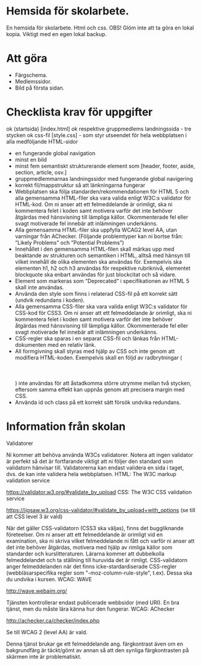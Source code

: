 

# Hemsida för skolarbete.
En hemsida för skolarbete. Html och css. OBS! Glöm inte att ta göra en lokal kopia. Viktigt med en egen lokal backup.

# Att göra
* Färgschema.
* Medlemssidor.
* Bild på första sidan.

# Checklista krav för uppgifter
ok (startsida) [index.html]
ok respektive gruppmedlems landningssida  - tre stycken
ok css-fil [style.css] - som styr utseendet för hela webbplatsen i alla medföljande HTML-sidor
* en fungerande global navigation
* minst en bild
* minst fem semantiskt strukturerande element som [header, footer, aside, section, article, osv.]
* gruppmedlemmarnas landningssidor med fungerande global navigering
* korrekt fil/mappstruktur så att länkningarna fungerar
* Webbplatsen ska följa standarden/rekommendationen för HTML 5 och alla gemensamma HTML-filer ska vara valida enligt W3C:s validator för HTML-kod. Om ni anser att ett felmeddelande är orimligt, ska ni kommentera felet i koden samt motivera varför det inte behöver åtgärdas med hänsvisning till lämpliga källor. Okommenterade fel eller svagt motiverade fel innebär att inlämningen underkänns.
* Alla gemensamma HTML-filer ska uppfylla WCAG2 level AA, utan varningar från AChecker. (Följande problemtyper kan ni bortse från: ”Likely Problems” och ”Potential Problems”)
* Innehållet i den gemensamma HTML-filen skall märkas upp med beaktande av strukturen och semantiken i HTML, alltså med hänsyn till vilket innehåll de olika elementen ska användas för.  Exempelvis ska elementen h1, h2 och h3 användas för respektive rubriknivå, elementet blockquote ska enbart användas för just blockcitat och så vidare.
* Element som markeras som ”Deprecated” i specifikationen av HTML 5 skall inte användas.
* Använda den style som finns i relaterad CSS-fil på ett korrekt sätt (undvik redundans i koden).
* Alla gemensamma CSS-filer ska vara valida enligt W3C:s validator för CSS-kod för CSS3. Om ni anser att ett felmeddelande är orimligt, ska ni kommentera felet i koden samt motivera varför det inte behöver åtgärdas med hänsvisning till lämpliga källor.  Okommenterade fel eller svagt motiverade fel innebär att inlämningen underkänns.
* CSS-regler ska sparas i en separat CSS-fil och länkas från HTML-dokumenten med en relativ länk.
* All formgivning skall styras med hjälp av CSS och inte genom att modifiera HTML-koden. Exempelvis skall en följd av radbrytningar ( <br/> <br/> <br/> <br/>) inte användas för att åstadkomma större utrymme mellan två stycken, eftersom samma effekt kan uppnås genom att precisera margin med CSS.
* Använda id och class på ett korrekt sätt försök undvika redundans. 

# Information från skolan
Validatorer

Ni kommer att behöva använda W3Cs validatorer. Notera att ingen validator är perfekt så det är fortfarande viktigt att ni följer den standard som validatorn hänvisar till. Validatorerna kan endast validera en sida i taget, dvs. de kan inte validera hela webbplatsen.
HTML: The W3C markup validation service

https://validator.w3.org/#validate_by_upload
CSS: The W3C CSS validation service

https://jigsaw.w3.org/css-validator/#validate_by_upload+with_options (se till att CSS level 3 är vald)

När det gäller CSS-validatorn (CSS3 ska väljas), finns det buggliknande företeelser. Om ni anser att ett felmeddelande är orimligt vid en examination, ska ni skriva vilket felmeddelande ni fått och varför ni anser att det inte behöver åtgärdas, motivera med hjälp av rimliga källor som standarder och kurslitteraturen. Lärarna kommer att dubbelkolla felmeddelandet och ta ställning till huruvida det är rimligt. CSS-validatorn anger felmeddelanden när det finns icke-stardardiserade CSS-regler (webbläsarspecifika regler som "-moz-column-rule-style", t.ex). Dessa ska du undvika i kursen. 
WCAG: WAVE

http://wave.webaim.org/

Tjänsten kontrollerar endast publicerade webbsidor (med URI). En bra tjänst, men du måste lära känna hur den fungerar.
WCAG: AChecker

http://achecker.ca/checker/index.php

Se till WCAG 2 (level AA) är vald.

Denna tjänst brukar ge ett felmeddelande ang. färgkontrast även om en bakgrundfärg är täckt/gömt av annan så att den synliga färgkontrasten på skärmen inte är problematiskt. 
